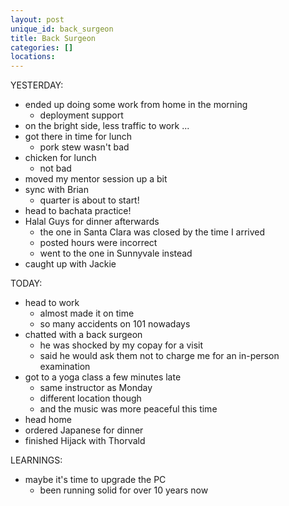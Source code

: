 ```yaml
---
layout: post
unique_id: back_surgeon
title: Back Surgeon
categories: []
locations: 
---
```


YESTERDAY:
* ended up doing some work from home in the morning
  * deployment support
* on the bright side, less traffic to work ...
* got there in time for lunch
  * pork stew wasn't bad
* chicken for lunch
  * not bad
* moved my mentor session up a bit
* sync with Brian
  * quarter is about to start!
* head to bachata practice!
* Halal Guys for dinner afterwards
  * the one in Santa Clara was closed by the time I arrived
  * posted hours were incorrect
  * went to the one in Sunnyvale instead
* caught up with Jackie

TODAY:
* head to work
  * almost made it on time
  * so many accidents on 101 nowadays
* chatted with a back surgeon
  * he was shocked by my copay for a visit
  * said he would ask them not to charge me for an in-person examination
* got to a yoga class a few minutes late
  * same instructor as Monday
  * different location though
  * and the music was more peaceful this time
* head home
* ordered Japanese for dinner
* finished Hijack with Thorvald

LEARNINGS:
* maybe it's time to upgrade the PC
  * been running solid for over 10 years now
